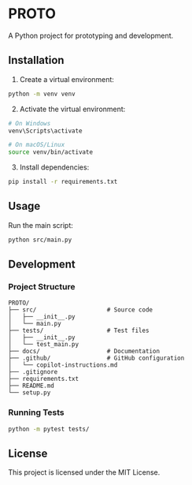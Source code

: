 # PROTO

A Python project for prototyping and development.

## Installation

1. Create a virtual environment:

```bash
python -m venv venv
```

2. Activate the virtual environment:

```bash
# On Windows
venv\Scripts\activate

# On macOS/Linux
source venv/bin/activate
```

3. Install dependencies:

```bash
pip install -r requirements.txt
```

## Usage

Run the main script:

```bash
python src/main.py
```

## Development

### Project Structure

```
PROTO/
├── src/                    # Source code
│   ├── __init__.py
│   └── main.py
├── tests/                  # Test files
│   ├── __init__.py
│   └── test_main.py
├── docs/                   # Documentation
├── .github/                # GitHub configuration
│   └── copilot-instructions.md
├── .gitignore
├── requirements.txt
├── README.md
└── setup.py
```

### Running Tests

```bash
python -m pytest tests/
```

## License

This project is licensed under the MIT License.
